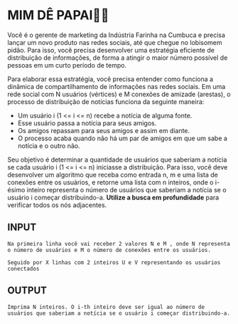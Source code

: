 # MIM DÊ PAPAI👨‍👦

Você é o gerente de marketing da Indústria Farinha na Cumbuca e precisa lançar um novo produto nas redes sociais, até que chegue no lobisomem pidão. Para isso, você precisa desenvolver uma estratégia eficiente de distribuição de informações, de forma a atingir o maior número possível de pessoas em um curto período de tempo.

Para elaborar essa estratégia, você precisa entender como funciona a dinâmica de compartilhamento de informações nas redes sociais. Em uma rede social com N usuários (vértices) e M conexões de amizade (arestas), o processo de distribuição de notícias funciona da seguinte maneira:

- Um usuário i (1 <= i <= n) recebe a notícia de alguma fonte.
- Esse usuário passa a notícia para seus amigos.
- Os amigos repassam para seus amigos e assim em diante.
- O processo acaba quando não há um par de amigos em que um sabe a notícia e o outro não.

Seu objetivo é determinar a quantidade de usuários que saberiam a notícia se cada usuário i (1 <= i <= n) iniciasse a distribuição. Para isso, você deve desenvolver um algoritmo que receba como entrada n, m e uma lista de conexões entre os usuários, e retorne uma lista com n inteiros, onde o i-ésimo inteiro representa o número de usuários que saberiam a notícia se o usuário i começar distribuindo-a. **Utilize a busca em profundidade** para verificar todos os nós adjacentes.

## INPUT
```
Na primeira linha você vai receber 2 valores N e M , onde N representa o número de usuários e M o número de conexões entre os usuários.

Seguido por X linhas com 2 inteiros U e V representando os usuários conectados
```

## OUTPUT
```
Imprima N inteiros. O i-th inteiro deve ser igual ao número de usuários que saberiam a notícia se o usuário i começar distribuindo-a.
```
